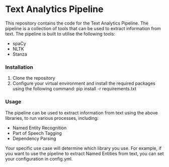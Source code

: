 # Text Analytics Pipeline

This repository contains the code for the Text Analytics Pipeline. The pipeline is a collection of tools that can be used to extract information from text. The pipeline is built to utilise the following tools:

- spaCy
- NLTK
- Stanza


### Installation
1. Clone the repository
2. Configure your virtual environment and install the required packages using the following command:
   pip install -r requirements.txt

### Usage
The pipeline can be used to extract information from text using the above libraries, to run various processes, including:
- Named Entity Recognition
- Part of Speech Tagging
- Dependency Parsing

Your specific use case will determine which library you use. For example, if you want to use the pipeline to extract Named Entities from text, you can set your configuration in config.yml.

    